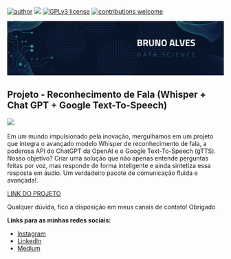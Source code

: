[![author](https://img.shields.io/badge/author-alves_bruno-red.svg)](https://www.linkedin.com/in/bruno-alves-dos-santos-a7a92a26b/) [![](https://img.shields.io/badge/python-3.7+-blue.svg)](https://www.python.org/downloads/release/python-365/) [![GPLv3 license](https://img.shields.io/badge/License-GPLv3-blue.svg)](http://perso.crans.org/besson/LICENSE.html) [![contributions welcome](https://img.shields.io/badge/contributions-welcome-brightgreen.svg?style=flat)](https://https://github.com/alves-bruno-ds/data-science-BR)

<p align="center">
  <p width="20%">
  <img src="https://github.com/alves-bruno-ds/data-science-BR/blob/02b5a39df41ebb6882b86df02ee0fc9eebd6bbe9/Header%20-%20Dados.png" >
</p>


## Projeto - Reconhecimento de Fala (Whisper + Chat GPT + Google Text-To-Speech)

<p align="center">
<p width="0,5%">
  <img src="https://github.com/alvesbruno-ds/data-science-BR/blob/main/pessoas-gerando-imagens-usando-inteligencia-artificial-em-laptop.jpg" >
</p>

Em um mundo impulsionado pela inovação, mergulhamos em um projeto que integra o avançado modelo Whisper de reconhecimento de fala, a poderosa API do ChatGPT da OpenAI e o Google Text-To-Speech (gTTS). Nosso objetivo? Criar uma solução que não apenas entende perguntas feitas por voz, mas responde de forma inteligente e ainda sintetiza essa resposta em áudio. Um verdadeiro pacote de comunicação fluida e avançada!.


[LINK DO PROJETO](https://github.com/alvesbruno-ds/Reconhecimento-de-Fala/blob/main/Assistente_de_Voz_Multi_Idiomas_Com_Whisper_e_ChatGPT.ipynb)


Qualquer dúvida, fico a disposição em meus canais de contato!
Obrigado



**Links para as minhas redes sociais:**
* [Instagram](https://instagram.com/cdados.br)
* [LinkedIn](https://www.linkedin.com/in/alves-bruno-ds)
* [Medium](https://medium.com/@cdados.br)
